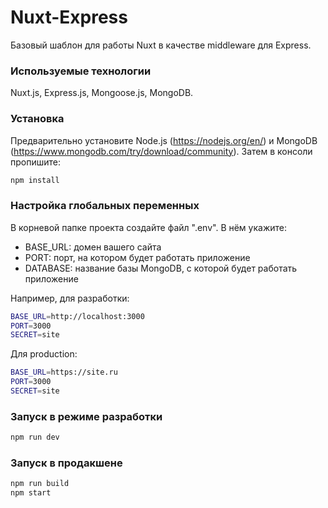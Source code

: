 # Nuxt-Express

Базовый шаблон для работы Nuxt в качестве middleware для Express.

### Используемые технологии

Nuxt.js, Express.js, Mongoose.js, MongoDB.

### Установка

Предварительно установите Node.js (https://nodejs.org/en/) и MongoDB (https://www.mongodb.com/try/download/community).
Затем в консоли пропишите:

```bash
npm install
```

### Настройка глобальных переменных

В корневой папке проекта создайте файл ".env". В нём укажите:

- BASE_URL: домен вашего сайта
- PORT: порт, на котором будет работать приложение
- DATABASE: название базы MongoDB, с которой будет работать приложение

Например, для разработки:

```bash
BASE_URL=http://localhost:3000
PORT=3000
SECRET=site
```

Для production:

```bash
BASE_URL=https://site.ru
PORT=3000
SECRET=site
```

### Запуск в режиме разработки

```bash
npm run dev
```

### Запуск в продакшене

```bash
npm run build
npm start
```
